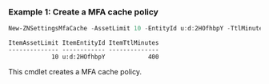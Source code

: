 ### Example 1: Create a MFA cache policy
```powershell
New-ZNSettingsMfaCache -AssetLimit 10 -EntityId u:d:2HOfhbpY -TtlMinutes 400
```

```output
ItemAssetLimit ItemEntityId ItemTtlMinutes
-------------- ------------ --------------
            10 u:d:2HOfhbpY            400
```

This cmdlet creates a MFA cache policy.